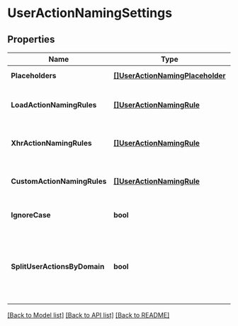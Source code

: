 # UserActionNamingSettings

## Properties

Name | Type | Description | Notes
------------ | ------------- | ------------- | -------------
**Placeholders** | [**[]UserActionNamingPlaceholder**](UserActionNamingPlaceholder.md) | User action placeholders. | [optional] 
**LoadActionNamingRules** | [**[]UserActionNamingRule**](UserActionNamingRule.md) | User action naming rules for loading actions. | [optional] 
**XhrActionNamingRules** | [**[]UserActionNamingRule**](UserActionNamingRule.md) | User action naming rules for xhr actions. | [optional] 
**CustomActionNamingRules** | [**[]UserActionNamingRule**](UserActionNamingRule.md) | User action naming rules for custom actions. | [optional] 
**IgnoreCase** | **bool** | Case insensitive naming. | [optional] 
**SplitUserActionsByDomain** | **bool** | Deactivate this setting if different domains should not result in separate user actions. | [optional] 

[[Back to Model list]](../README.md#documentation-for-models) [[Back to API list]](../README.md#documentation-for-api-endpoints) [[Back to README]](../README.md)


